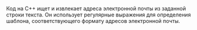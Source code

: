 Код на C++ ищет и извлекает адреса электронной почты из заданной строки текста. 
Он использует регулярные выражения для определения шаблона, соответствующего формату адресов электронной почты.
